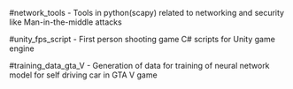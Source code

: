 #network_tools - Tools in python(scapy) related to networking and security like Man-in-the-middle attacks

#unity_fps_script - First person shooting game C# scripts for Unity game engine

#training_data_gta_V - Generation of data for training of neural network model for self driving car in GTA V game
